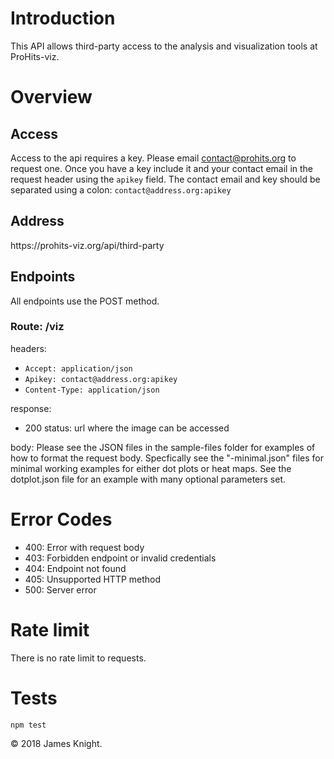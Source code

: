 # Introduction

This API allows third-party access to the analysis and visualization tools at ProHits-viz.

# Overview

## Access
Access to the api requires a key. Please email contact@prohits.org to request one. Once you have a key include it and your contact email in the request header using the `apikey` field. The contact email and key should be separated using a colon: `contact@address.org:apikey`

## Address
https<nolink>://prohits-viz.org/api/third-party

## Endpoints

All endpoints use the POST method.

### Route: /viz
headers:
* `Accept: application/json`
* `Apikey: contact@address.org:apikey`
* `Content-Type: application/json`

response:
* 200 status: url where the image can be accessed

body: Please see the JSON files in the sample-files folder for examples of how to format the request body. Specfically see the "-minimal.json" files for minimal working examples for either dot plots or heat maps. See the dotplot.json file for an example with many optional parameters set.

# Error Codes
* 400: Error with request body
* 403: Forbidden endpoint or invalid credentials
* 404: Endpoint not found
* 405: Unsupported HTTP method
* 500: Server error

# Rate limit
There is no rate limit to requests.

# Tests

`npm test`

© 2018 James Knight.
